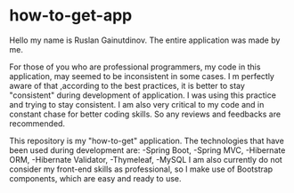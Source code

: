 # how-to-get-app

Hello my name is Ruslan Gainutdinov. The entire application was made by me.

For those of you who are professional programmers, my code in this application, may seemed to be inconsistent in some cases.
I m perfectly aware of that ,according to the best practices, it is better to stay "consistent" during development of application. I was using this practice and trying to stay consistent.
I am also very critical to my code and in constant chase for better coding skills. So any reviews and feedbacks are recommended.


This repository is my "how-to-get" application.
The technologies that have been used during development are:
-Spring Boot,
-Spring MVC,
-Hibernate ORM,
-Hibernate Validator,
-Thymeleaf,
-MySQL
I am also currently do not consider my front-end skills as professional, so I make use of Bootstrap components, which are easy and ready to use.

